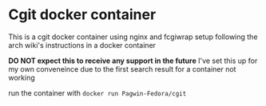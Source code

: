 # Cgit docker container
This is a cgit docker container using nginx and fcgiwrap setup following the arch wiki's instructions in a docker container

**DO NOT expect this to receive any support in the future** I've set this up for my own conveneince due to the first search result for a container not working

run the container with
`docker run Pagwin-Fedora/cgit`
